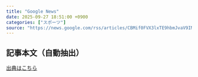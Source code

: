 ```yaml
---
title: "Google News"
date: 2025-09-27 18:51:00 +0900
categories: ["スポーツ"]
source: "https://news.google.com/rss/articles/CBMif0FVX3lxTE9hbmJvaV9IMmktaVh3dnNXLWlMYVpuWk9aRTFjZzFtaDlOOEg2UmQ4WnRzM3d6d18wNjVTdTc1cXBvSlBOVEZRenJoSXZjTGdpTWxhalpoNnp3SEhpdUNKUEFZWTdmTzgwUEtuMzl3Q3pxUGd2b1c2THZlZG1hcWc?oc=5"
---
```


## 記事本文（自動抽出）
<body class="y0K44d EA71Tc" id="readabilityBody"></body>

[出典はこちら](https://news.google.com/rss/articles/CBMif0FVX3lxTE9hbmJvaV9IMmktaVh3dnNXLWlMYVpuWk9aRTFjZzFtaDlOOEg2UmQ4WnRzM3d6d18wNjVTdTc1cXBvSlBOVEZRenJoSXZjTGdpTWxhalpoNnp3SEhpdUNKUEFZWTdmTzgwUEtuMzl3Q3pxUGd2b1c2THZlZG1hcWc?oc=5)
